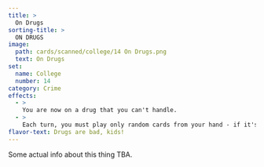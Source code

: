 ```yaml
---
title: >
  On Drugs
sorting-title: >
  ON DRUGS
image: 
  path: cards/scanned/college/14 On Drugs.png
  text: On Drugs
set:
  name: College
  number: 14
category: Crime
effects: 
  - >
    You are now on a drug that you can't handle.
  - >
    Each turn, you must play only random cards from your hand - if it's good on an opponent, if bad on you (including blanks) - blanks must be one of those. Charlie Sheen gets played on you.
flavor-text: Drugs are bad, kids!
---
```

Some actual info about this thing TBA.
